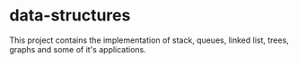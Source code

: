 # data-structures
This project contains the implementation of stack, queues, linked list, trees, graphs and some of it's applications.
